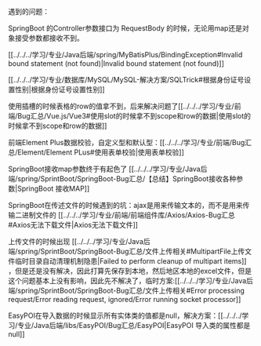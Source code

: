 
遇到的问题：

SpringBoot 的Controller参数接口为 RequestBody 的时候，无论用map还是对象接受参数都接收不到。

[[../../../学习/专业/Java后端/spring/MyBatisPlus/BindingException#Invalid bound statement (not found)|Invalid bound statement (not found)]]

[[../../../学习/专业/数据库/MySQL/MySQL-解决方案/SQLTrick#根据身份证号设置性别|根据身份证号设置性别]]

使用插槽的时候表格的row的值拿不到，后来解决问题了[[../../../学习/专业/前端/Bug汇总/Vue.js/Vue3#使用slot的时候拿不到scope和row的数据|使用slot的时候拿不到scope和row的数据]]

前端Element Plus数据校验，自定义型和默认型：[[../../../学习/专业/前端/Bug汇总/Element/Element PLus#使用表单校验|使用表单校验]] 

SpringBoot接收map参数终于有起色了 [[../../../学习/专业/Java后端/spring/SprintBoot/SpringBoot-Bug汇总/【总结】SpringBoot接收各种参数|SpringBoot 接收MAP]]

SpringBoot在传述文件的时候遇到的坑：ajax是用来传输文本的，而不是用来传输二进制文件的 [[../../../学习/专业/前端/前端组件库/Axios/Axios-Bug汇总#Axios无法下载文件|Axios无法下载文件]]

上传文件的时候出现 [[../../../学习/专业/Java后端/spring/SprintBoot/SpringBoot-Bug汇总/文件上传相关#MultipartFile上传文件临时目录自动清理机制隐患|Failed to perform cleanup of multipart items]] ，但是还是没有解决，因此打算先保存到本地，然后地区本地的excel文件，但是这个问题基本上没有影响，因此先不解决了，临时方案:[[../../../学习/专业/Java后端/spring/SprintBoot/SpringBoot-Bug汇总/文件上传相关#Error processing request/Error reading request, ignored/Error running socket processor]]

EasyPOI在导入数据的时候显示所有实体类的值都是null，解决方案：[[../../../学习/专业/Java后端/libs/EasyPOI/Bug汇总/EasyPOI|EasyPOI 导入类的属性都是null]]

